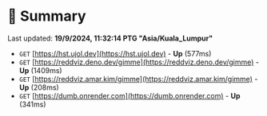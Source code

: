 # 📖 Summary
Last updated: **19/9/2024, 11:32:14 PTG "Asia/Kuala_Lumpur"**

- `GET` [https://hst.ujol.dev](https://hst.ujol.dev) - **Up** (577ms)
- `GET` [https://reddviz.deno.dev/gimme](https://reddviz.deno.dev/gimme) - **Up** (1409ms)
- `GET` [https://reddviz.amar.kim/gimme](https://reddviz.amar.kim/gimme) - **Up** (208ms)
- `GET` [https://dumb.onrender.com](https://dumb.onrender.com) - **Up** (341ms)
